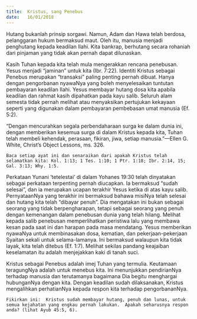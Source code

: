 ```yaml
---
title:  Kristus, sang Penebus
date:   16/01/2018
---
```


Hutang bukanlah prinsip sorgawi. Namun, Adam dan Hawa telah berdosa,  pelanggaran hukum bermaksud maut.  Oleh itu, manusia menjadi penghutang kepada keadilan Ilahi.  Kita bankrap, berhutang secara rohaniah dari pinjaman yang tidak akan pernah dapat dilunaskan.

Kasih Tuhan kepada kita telah mula mengerakkan rencana penebusan.  Yesus menjadi “jaminan” untuk kita (Ibr. 7:22).  Identiti Kristus sebagai Penebus merupakan “transaksi” paling penting pernah dibuat.  Hanya dengan pengorbanan nyawaNya yang boleh menyelesaikan tuntutan pembayaran keadilan Ilahi.  Yesus membayar hutang dosa kita apabila keadilan dan rahmat kasih dipahatkan pada kayu salib.  Seluruh alam semesta tidak pernah melihat atau menyaksikan pertujukan kekayaan seperti yang digunakan dalam pembayaran pembebasan umat manusia (Ef. 5:2).

“Dengan mencurahkan segala perbendaharaan surga ke dalam dunia ini, dengan memberikan kesemua surga di dalam Kristus kepada kita, Tuhan telah membeli kehendak, perasaan, fikiran, jiwa, setiap manusia.”—Ellen G. White, Christ’s Object Lessons, ms. 326.

`Baca setiap ayat ini dan senaraikan dari apakah Kristus telah selamatkan kita: Kol. 1:13; 1 Tes. 1:10; 1 Ptr. 1:18; Ibr. 2:14, 15; Gal. 3:13; Why. 1:5.`

Perkataan Yunani ‘tetelestai’ di dalam Yohanes 19:30 telah dinyatakan sebagai perkataan terpenting pernah diucapkan.  Ia bermaksud “sudah selesai”, dan ia merupakan ucapan terakhir Yesus ketika di atas kayu salib.  PernyataanNya yang terakhir ini bermaksud bahawa misiNya telah selesai dan hutang kita telah “dibayar penuh”.  Dia mengatakan ini bukan sebagai seorang yang tidak berpengharapan, tetapi sebagai seorang yang penuh dengan kemenangan dalam penebusan dunia yang telah hilang.  Melihat kepada salib penebusan memperlihatkan peristiwa lalu yang membawa kesan pada saat ini dan harapan pada masa mendatang.  Yesus memberikan nyawaNya untuk membinasakan dosa, kematian, dan pekerjaan-pekerjaan Syaitan sekali untuk selama-lamanya.  Ini bermaksud walaupun kita tidak layak, kita telah ditebus (Ef. 1:7).  Melihat sekilas pandang keajaiban keselamatan itu adalah menjejakkan kaki di tanah suci.

Kristus sebagai Penebus adalah imej Tuhan yang termulia.  Keutamaan teragungNya adalah untuk menebus kita.  Ini menunjukkan pendirianNya terhadap manusia dan terutamanya bagaimana Dia begitu menghargai hubunganNya dengan kita.  Dengan keadilan sudah dilaksanakan, Kristus mengalihkan perhatianNya kepada respon kita terhadap pengorbananNya.

`Fikirkan ini:  Kristus sudah membayar hutang, penuh dan lunas, untuk semua kejahatan yang engkau pernah lakukan.  Apakah seharusnya respon anda? (lihat Ayub 45:5, 6).`